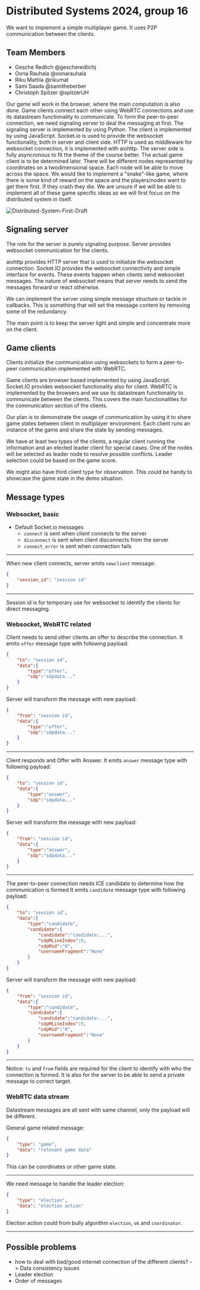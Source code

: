 # Distributed Systems 2024, group 16

We want to implement a simple multiplayer game.
It uses P2P communication between the clients.

## Team Members
* Gesche Redlich @gescheredlichj
* Oona Rauhala @oonarauhala
* Riku Mattila @rikumat
* Sami Saada @samitheberber
* Christoph Spitzer @spitzerUH

Our game will work in the browser, where the main computation is also done.
Game clients connect each other using WebRTC connections and use its datastream functionality to communicate.
To form the peer-to-peer connection, we need signaling server to deal the messaging at first.
The signaling server is implemented by using Python.
The client is implemented by using JavaScript.
Socket.io is used to provide the websocket functionality, both in server and client side.
HTTP is used as middleware for websocket connection, it is implemented with aiohttp.
The server side is fully asyncronous to fit the theme of the course better.
The actual game client is to be determined later.
There will be different nodes represented by coordinates on a twodimensional space.
Each node will be able to move across the space.
We would like to implement a "snake"-like game, where there is some kind of reward on the space and the players/nodes want to get there first.
If they crash they die.
We are unsure if we will be able to implement all of these game specific ideas as we will first focus on the distributed system in itself.

![Distributed-System-First-Draft](https://github.com/user-attachments/assets/f672382a-1d7a-40f7-b9f9-a565cf85619f)

## Signaling server

The role for the server is purely signaling purpose.
Server provides websocket communication for the clients.

aiohttp provides HTTP server that is used to initialize the websocket connection.
Socket.IO provides the websocket connectivity and simple interface for events.
These events happen when clients send websocket messages.
The nature of websocket means that server needs to send the messages forward or react otherwise.

We can implement the server using simple message structure or tackle in callbacks.
This is something that will set the message content by removing some of the redundancy.

The main point is to keep the server light and simple and concentrate more on the client.

## Game clients

Clients initialize the communication using websockets to form a peer-to-peer communication implemented with WebRTC.

Game clients are browser based implemented by using JavaScript.
Socket.IO provides websocket functionality also for client.
WebRTC is implemented by the browsers and we use its datastream functionality to communicate between the clients.
This covers the main functionalities for the communication section of the clients.

Our plan is to demonstrate the usage of communication by using it to share game states between client in multiplayer environment.
Each client runs an instance of the game and share the state by sending messages.

We have at least two types of the clients, a regular client running the information and an elected leader client for special cases.
One of the nodes will be selected as leader node to resolve possible conflicts.
Leader selection could be based on the game score.

We might also have third client type for observation.
This could be handy to showcase the game state in the demo situation.

## Message types

### Websocket, basic
* Default Socket.io messages
    * ```connect``` is sent when client connects to the server
    * ```disconnect``` is sent when client disconnects from the server
    * ```connect_error``` is sent when connection fails

---

When new client connects, server emits ```newclient``` message:
```json
{
    "session_id": "session id"
}
```

---

Session id is for temporary use for websocket to identify the clients for direct messaging.

### Websocket, WebRTC related

Client needs to send other clients an offer to describe the connection.
It emits ```offer``` message type with following payload:
```json
{
    "to": "session id",
    "data":{
        "type":"offer",
        "sdp":"sdpdata..."
    }
}
```
Server will transform the message with new payload:
```json
{
    "from": "session id",
    "data":{
        "type":"offer",
        "sdp":"sdpdata..."
    }
}
```

---

Client responds and Offer with Answer.
It emits ```answer``` message type with following payload:
```json
{
    "to": "session id",
    "data":{
        "type":"answer",
        "sdp":"sdpdata..."
    }
}
```
Server will transform the message with new payload:
```json
{
    "from": "session id",
    "data":{
        "type":"answer",
        "sdp":"sdpdata..."
    }
}
```

---

The peer-to-peer connection needs ICE candidate to determine how the communication is formed
It emits ```candidate``` message type with following payload:
```json
{
    "to": "session id",
    "data":{
        "type":"candidate",
        "candidate":{
            "candidate":"candidate:...",
            "sdpMLineIndex":0,
            "sdpMid":"0",
            "usernameFragment":"None"
        }
    }
}
```
Server will transform the message with new payload:
```json
{
    "from": "session id",
    "data":{
        "type":"candidate",
        "candidate":{
            "candidate":"candidate:...",
            "sdpMLineIndex":0,
            "sdpMid":"0",
            "usernameFragment":"None"
        }
    }
}
```

---

Notice: ```to``` and ```from``` fields are required for the client to identify with who the connection is formed.
It is also for the server to be able to send a private message to correct target.

### WebRTC data stream

Datastream messages are all sent with same channel, only the payload will be different.

General game related message:
```json
{
    "type": "game",
    "data": "relevant game data"
}
```
This can be coordinates or other game state.

---

We need message to handle the leader election:
```json
{
    "type": "election",
    "data": "election action"
}
```
Election action could from bully algorithm ```election```, ```ok``` and ```coordinator```.

---

## Possible problems
* how to deal with bad/good internet connection of the different clients? -> Data consistency issues
* Leader election
* Order of messages
